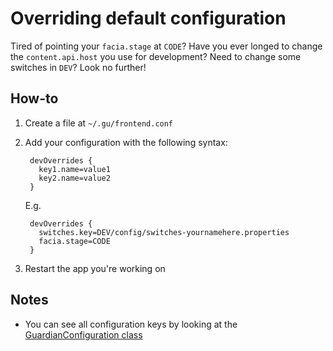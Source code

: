 # Overriding default configuration

Tired of pointing your `facia.stage` at `CODE`?  Have you ever longed to change the `content.api.host` you use for development?  Need to change some switches in `DEV`? Look no further!

## How-to

1. Create a file at `~/.gu/frontend.conf`
2. Add your configuration with the following syntax:

        devOverrides {
          key1.name=value1
          key2.name=value2
        }

    E.g.

        devOverrides {
          switches.key=DEV/config/switches-yournamehere.properties
          facia.stage=CODE
        }

3. Restart the app you're working on

## Notes

* You can see all configuration keys by looking at the [GuardianConfiguration class](https://github.com/guardian/frontend/blob/master/common/app/common/configuration.scala#L125)
